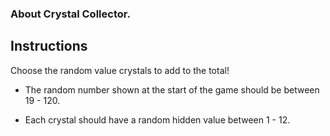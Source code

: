 ### About Crystal Collector. 

## Instructions

Choose the random value crystals to add to the total!

* The random number shown at the start of the game should be between 19 - 120.

* Each crystal should have a random hidden value between 1 - 12.
